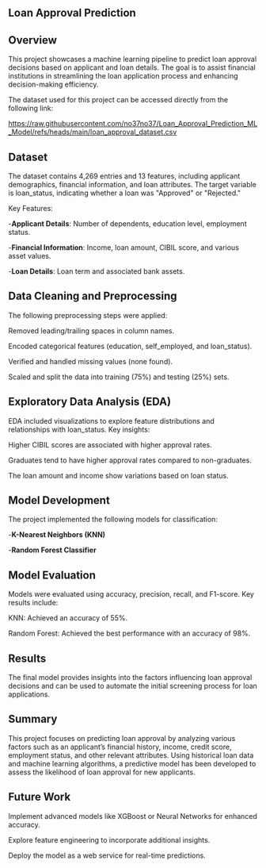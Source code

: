 ## Loan Approval Prediction

## Overview
This project showcases a machine learning pipeline to predict loan approval decisions based on applicant and loan details. The goal is to assist financial institutions in streamlining the loan application process and enhancing decision-making efficiency.

The dataset used for this project can be accessed directly from the following link:

https://raw.githubusercontent.com/no37no37/Loan_Approval_Prediction_ML_Model/refs/heads/main/loan_approval_dataset.csv


## Dataset
The dataset contains 4,269 entries and 13 features, including applicant demographics, financial information, and loan attributes. The target variable is loan_status, indicating whether a loan was "Approved" or "Rejected."

Key Features:

-**Applicant Details**: Number of dependents, education level, employment status.

-**Financial Information**: Income, loan amount, CIBIL score, and various asset values.

-**Loan Details**: Loan term and associated bank assets.

## Data Cleaning and Preprocessing

The following preprocessing steps were applied:

Removed leading/trailing spaces in column names.

Encoded categorical features (education, self_employed, and loan_status).

Verified and handled missing values (none found).

Scaled and split the data into training (75%) and testing (25%) sets.

## Exploratory Data Analysis (EDA)
EDA included visualizations to explore feature distributions and relationships with loan_status. Key insights:


Higher CIBIL scores are associated with higher approval rates.

Graduates tend to have higher approval rates compared to non-graduates.

The loan amount and income show variations based on loan status.


## Model Development
The project implemented the following models for classification:

-**K-Nearest Neighbors (KNN)**

-**Random Forest Classifier**


## Model Evaluation

Models were evaluated using accuracy, precision, recall, and F1-score. Key results include:

KNN: Achieved an accuracy of 55%.

Random Forest: Achieved the best performance with an accuracy of 98%.

## Results

The final model provides insights into the factors influencing loan approval decisions and can be used to automate the initial screening process for loan applications.

## Summary 

This project focuses on predicting loan approval by analyzing various factors such as an applicant’s financial history, income, credit score, employment status, and other relevant attributes. Using historical loan data and machine learning algorithms, a predictive model has been developed to assess the likelihood of loan approval for new applicants.

## Future Work

Implement advanced models like XGBoost or Neural Networks for enhanced accuracy.

Explore feature engineering to incorporate additional insights.

Deploy the model as a web service for real-time predictions.
